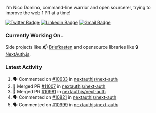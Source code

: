 
I'm Nico Domino, command-line warrior and open sourcerer, trying to improve the web 1 PR at a time!

[![Twitter Badge](https://img.shields.io/badge/-@ndom91-1ca0f1?style=flat-square&labelColor=1ca0f1&logo=twitter&logoColor=white&link=https://twitter.com/ndom91)](https://twitter.com/ndom91) [![Linkedin Badge](https://img.shields.io/badge/-ndom91-blue?style=flat-square&logo=Linkedin&logoColor=white&link=https://www.linkedin.com/in/ndom91/)](https://www.linkedin.com/in/ndom91/) [![Gmail Badge](https://img.shields.io/badge/-yo@ndo.dev-c14438?style=flat-square&logo=mail.ru&logoColor=white&link=mailto:yo@ndo.dev)](mailto:yo@ndo.dev)

### Currently Working On..

Side projects like 📬 [Briefkasten](https://briefkastenhq.com) and opensource libraries like 🔒 [NextAuth.js](https://github.com/nextauthjs/next-auth).

<!--START_SECTION_PROFILE_VIEWS:readme-info-->
<!--END_SECTION_PROFILE_VIEWS:readme-info-->

<!--START_SECTION_DAILY_COMMIT:readme-info-->
<!--END_SECTION_DAILY_COMMIT:readme-info-->

<!--START_SECTION_WEEKLY_COMMIT:readme-info-->
<!--END_SECTION_WEEKLY_COMMIT:readme-info-->

### Latest Activity

<!--START_SECTION:activity-->
1. 🗣 Commented on [#10633](https://github.com/nextauthjs/next-auth/issues/10633#issuecomment-2137273181) in [nextauthjs/next-auth](https://github.com/nextauthjs/next-auth)
2. 🎉 Merged PR [#11007](https://github.com/nextauthjs/next-auth/pull/11007) in [nextauthjs/next-auth](https://github.com/nextauthjs/next-auth)
3. 🎉 Merged PR [#10981](https://github.com/nextauthjs/next-auth/pull/10981) in [nextauthjs/next-auth](https://github.com/nextauthjs/next-auth)
4. 🗣 Commented on [#10821](https://github.com/nextauthjs/next-auth/issues/10821#issuecomment-2137251265) in [nextauthjs/next-auth](https://github.com/nextauthjs/next-auth)
5. 🗣 Commented on [#10999](https://github.com/nextauthjs/next-auth/issues/10999#issuecomment-2137245796) in [nextauthjs/next-auth](https://github.com/nextauthjs/next-auth)
<!--END_SECTION:activity-->
